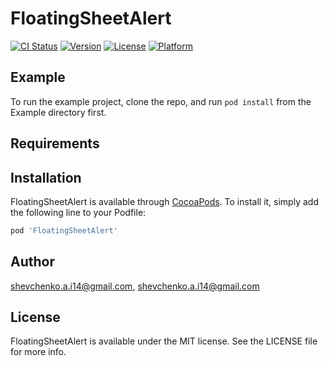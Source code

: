 # FloatingSheetAlert

[![CI Status](https://img.shields.io/travis/shevchenko.a.i14@gmail.com/FloatingSheetAlert.svg?style=flat)](https://travis-ci.org/shevchenko.a.i14@gmail.com/FloatingSheetAlert)
[![Version](https://img.shields.io/cocoapods/v/FloatingSheetAlert.svg?style=flat)](https://cocoapods.org/pods/FloatingSheetAlert)
[![License](https://img.shields.io/cocoapods/l/FloatingSheetAlert.svg?style=flat)](https://cocoapods.org/pods/FloatingSheetAlert)
[![Platform](https://img.shields.io/cocoapods/p/FloatingSheetAlert.svg?style=flat)](https://cocoapods.org/pods/FloatingSheetAlert)

## Example

To run the example project, clone the repo, and run `pod install` from the Example directory first.

## Requirements

## Installation

FloatingSheetAlert is available through [CocoaPods](https://cocoapods.org). To install
it, simply add the following line to your Podfile:

```ruby
pod 'FloatingSheetAlert'
```

## Author

shevchenko.a.i14@gmail.com, shevchenko.a.i14@gmail.com

## License

FloatingSheetAlert is available under the MIT license. See the LICENSE file for more info.
